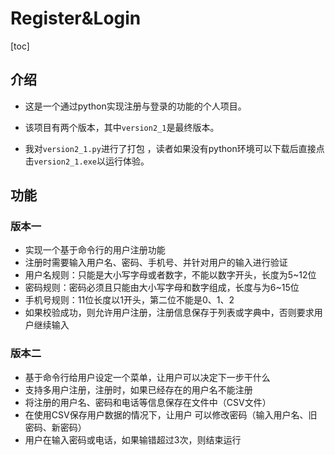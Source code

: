 # Register&Login

[toc]

## 介绍

- 这是一个通过python实现注册与登录的功能的个人项目。

- 该项目有两个版本，其中`version2_1`是最终版本。

- 我对`version2_1.py`进行了打包 ，读者如果没有python环境可以下载后直接点击`version2_1.exe`以运行体验。

## 功能

### 版本一

- 实现一个基于命令行的用户注册功能
- 注册时需要输入用户名、密码、手机号、并针对用户的输入进行验证
- 用户名规则：只能是大小写字母或者数字，不能以数字开头，长度为5~12位
- 密码规则：密码必须且只能由大小写字母和数字组成，长度与为6~15位
- 手机号规则：11位长度以1开头，第二位不能是0、1、2
- 如果校验成功，则允许用户注册，注册信息保存于列表或字典中，否则要求用户继续输入

### 版本二

- 基于命令行给用户设定一个菜单，让用户可以决定下一步干什么
- 支持多用户注册，注册时，如果已经存在的用户名不能注册
- 将注册的用户名、密码和电话等信息保存在文件中（CSV文件）
- 在使用CSV保存用户数据的情况下，让用户 可以修改密码（输入用户名、旧密码、新密码）
- 用户在输入密码或电话，如果输错超过3次，则结束运行